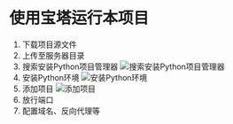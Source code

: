 # 使用宝塔运行本项目
1. 下载项目源文件
2. 上传至服务器目录
3. 搜索安装Python项目管理器
![搜索安装Python项目管理器](https://github.com/sec-an/TV_Spider/raw/main/pic/%E6%90%9C%E7%B4%A2%E5%AE%89%E8%A3%85python%E9%A1%B9%E7%9B%AE%E7%AE%A1%E7%90%86%E5%99%A8.png)
4. 安装Python环境
![安装Python环境](https://github.com/sec-an/TV_Spider/raw/main/pic/%E5%AE%89%E8%A3%85python.png)
5. 添加项目
![添加项目](https://github.com/sec-an/TV_Spider/raw/main/pic/%E6%B7%BB%E5%8A%A0%E9%A1%B9%E7%9B%AE.png)
6. 放行端口
7. 配置域名、反向代理等
